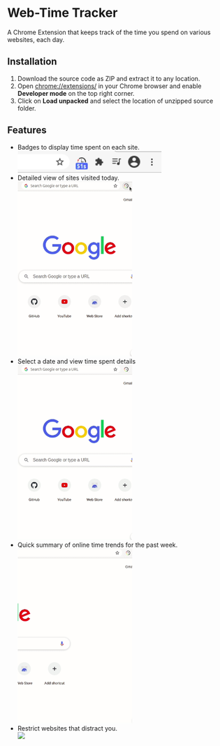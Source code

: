# Web-Time Tracker

A Chrome Extension that keeps track of the time you spend on various websites, each day.

## Installation

1. Download the source code as ZIP and extract it to any location.
2. Open [chrome://extensions/](chrome://extensions/) in your Chrome browser and enable **Developer mode** on the top right corner.
3. Click on **Load unpacked** and select the location of unzipped source folder.

## Features

- Badges to display time spent on each site. <br> <img src="images/Badge.gif" height="50">
- Detailed view of sites visited today. <br> <img src= "images/Today.gif" height = "400">
- Select a date and view time spent details <br> <img src = "images/DatePick.gif" height = "400">
- Quick summary of online time trends for the past week. <br> <img src = "images/Week.gif" height = "400">
- Restrict websites that distract you. <br> <img src = "images/restrct.png" height = "400">

